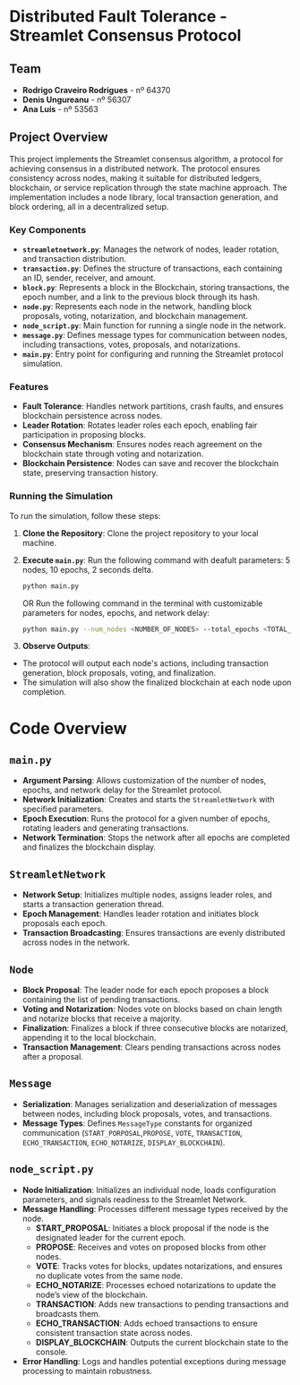 # Distributed Fault Tolerance - Streamlet Consensus Protocol

## Team

- **Rodrigo Craveiro Rodrigues** - nº 64370
- **Denis Ungureanu** - nº 56307
- **Ana Luís** - nº 53563

## Project Overview

This project implements the Streamlet consensus algorithm, a protocol for achieving consensus in a distributed network. The protocol ensures consistency across nodes, making it suitable for distributed ledgers, blockchain, or service replication through the state machine approach. The implementation includes a node library, local transaction generation, and block ordering, all in a decentralized setup.

### Key Components

- **`streamletnetwork.py`**: Manages the network of nodes, leader rotation, and transaction distribution.
- **`transaction.py`**: Defines the structure of transactions, each containing an ID, sender, receiver, and amount.
- **`block.py`**: Represents a block in the Blockchain, storing transactions, the epoch number, and a link to the previous block through its hash.
- **`node.py`**: Represents each node in the network, handling block proposals, voting, notarization, and blockchain management.
- **`node_script.py`**: Main function for running a single node in the network.
- **`message.py`**: Defines message types for communication between nodes, including transactions, votes, proposals, and notarizations.
- **`main.py`**: Entry point for configuring and running the Streamlet protocol simulation.

### Features

- **Fault Tolerance**: Handles network partitions, crash faults, and ensures blockchain persistence across nodes.
- **Leader Rotation**: Rotates leader roles each epoch, enabling fair participation in proposing blocks.
- **Consensus Mechanism**: Ensures nodes reach agreement on the blockchain state through voting and notarization.
- **Blockchain Persistence**: Nodes can save and recover the blockchain state, preserving transaction history.

### Running the Simulation

To run the simulation, follow these steps:

1. **Clone the Repository**: Clone the project repository to your local machine.

2. **Execute `main.py`**:
    Run the following command with deafult parameters: 5 nodes, 10 epochs, 2 seconds delta.
    ```bash
    python main.py
    ```
    OR
    Run the following command in the terminal with customizable parameters for nodes, epochs, and network delay:
    ```bash
    python main.py --num_nodes <NUMBER_OF_NODES> --total_epochs <TOTAL_EPOCHS> --delta <NETWORK_DELAY>
    ```

3. **Observe Outputs**:
 - The protocol will output each node's actions, including transaction generation, block proposals, voting, and finalization.
 - The simulation will also show the finalized blockchain at each node upon completion.

# Code Overview

## `main.py`
- **Argument Parsing**: Allows customization of the number of nodes, epochs, and network delay for the Streamlet protocol.
- **Network Initialization**: Creates and starts the `StreamletNetwork` with specified parameters.
- **Epoch Execution**: Runs the protocol for a given number of epochs, rotating leaders and generating transactions.
- **Network Termination**: Stops the network after all epochs are completed and finalizes the blockchain display.

## `StreamletNetwork`
- **Network Setup**: Initializes multiple nodes, assigns leader roles, and starts a transaction generation thread.
- **Epoch Management**: Handles leader rotation and initiates block proposals each epoch.
- **Transaction Broadcasting**: Ensures transactions are evenly distributed across nodes in the network.

## `Node`
- **Block Proposal**: The leader node for each epoch proposes a block containing the list of pending transactions.
- **Voting and Notarization**: Nodes vote on blocks based on chain length and notarize blocks that receive a majority.
- **Finalization**: Finalizes a block if three consecutive blocks are notarized, appending it to the local blockchain.
- **Transaction Management**: Clears pending transactions across nodes after a proposal.

## `Message`
- **Serialization**: Manages serialization and deserialization of messages between nodes, including block proposals, votes, and transactions.
- **Message Types**: Defines `MessageType` constants for organized communication (`START_PORPOSAL`,`PROPOSE`, `VOTE`, `TRANSACTION`, `ECHO_TRANSACTION`, `ECHO_NOTARIZE`, `DISPLAY_BLOCKCHAIN`).

## `node_script.py`
- **Node Initialization**: Initializes an individual node, loads configuration parameters, and signals readiness to the Streamlet Network.
- **Message Handling**: Processes different message types received by the node.
  - **START_PROPOSAL**: Initiates a block proposal if the node is the designated leader for the current epoch.
  - **PROPOSE**: Receives and votes on proposed blocks from other nodes.
  - **VOTE**: Tracks votes for blocks, updates notarizations, and ensures no duplicate votes from the same node.
  - **ECHO_NOTARIZE**: Processes echoed notarizations to update the node’s view of the blockchain.
  - **TRANSACTION**: Adds new transactions to pending transactions and broadcasts them.
  - **ECHO_TRANSACTION**: Adds echoed transactions to ensure consistent transaction state across nodes.
  - **DISPLAY_BLOCKCHAIN**: Outputs the current blockchain state to the console.
- **Error Handling**: Logs and handles potential exceptions during message processing to maintain robustness.
